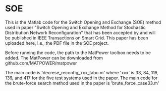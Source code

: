 # SOE
This is the Matlab code for the Switch Opening and Exchange (SOE) method used in paper "Switch Opening and Exchange Method for Stochastic Distribution Network Reconfiguration" that has been accepted by and will be published in IEEE Transactions on Smart Grid. This paper has been uploaded here, i.e., the PDF file in the SOE project.

Before running the code, the path to the MatPower toolbox needs to be added. The MatPower can be downloaded from github.com/MATPOWER/matpower

The main code is 'decrese_reconfig_xxx_tabu.m' where 'xxx' is 33, 84, 119, 136, and 417 for the five test systems used in the paper. The main code for the brute-force search method used in the paper is 'brute_force_case33.m'

